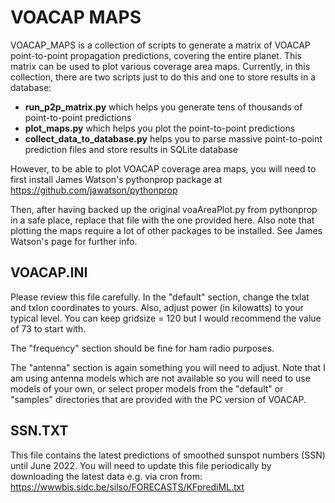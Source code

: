 # VOACAP MAPS

VOACAP_MAPS is a collection of scripts to generate a matrix of VOACAP point-to-point propagation predictions, covering the entire planet. This matrix can be used to plot various coverage area maps. Currently, in this collection, there are two scripts just to do this and one to store results in a database:

- **run_p2p_matrix.py** which helps you generate tens of thousands of point-to-point predictions
- **plot_maps.py** which helps you plot the point-to-point predictions
- **collect_data_to_database.py** helps you to parse massive point-to-point prediction files and store results in SQLite database

However, to be able to plot VOACAP coverage area maps, you will need to first install James Watson's pythonprop package at https://github.com/jawatson/pythonprop

Then, after having backed up the original voaAreaPlot.py from pythonprop in a safe place, replace that file with the one provided here. Also note that plotting the maps require a lot of other packages to be installed. See James Watson's page for further info.

## VOACAP.INI

Please review this file carefully. In the "default" section, change the txlat and txlon coordinates to yours. Also, adjust power (in kilowatts) to your typical level. You can keep gridsize = 120 but I would recommend the value of 73 to start with.

The "frequency" section should be fine for ham radio purposes.

The "antenna" section is again something you will need to adjust. Note that I am using antenna models which are not available so you will need to use models of your own, or select proper models from the "default" or "samples" directories that are provided with the PC version of VOACAP.

## SSN.TXT

This file contains the latest predictions of smoothed sunspot numbers (SSN) until June 2022. You will need to update this file periodically by downloading the latest data e.g. via cron from: https://wwwbis.sidc.be/silso/FORECASTS/KFprediML.txt
